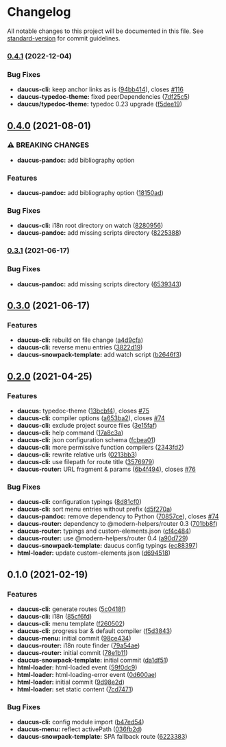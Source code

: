 # Changelog

All notable changes to this project will be documented in this file. See [standard-version](https://github.com/conventional-changelog/standard-version) for commit guidelines.

### [0.4.1](https://github.com/fullwebdev/fullwebdev/compare/daucus@v0.4.0...daucus@v0.4.1) (2022-12-04)

### Bug Fixes

- **daucus-cli:** keep anchor links as is ([94bb414](https://github.com/fullwebdev/fullwebdev/commit/94bb414e21e07044ea0087b91df0cf91a7ab391d)), closes [#116](https://github.com/fullwebdev/fullwebdev/issues/116)
- **daucus-typedoc-theme:** fixed peerDependencies ([7df25c5](https://github.com/fullwebdev/fullwebdev/commit/7df25c537f0e526394e733112ac58de31ab9cfbe))
- **daucus/typedoc-theme:** typedoc 0.23 upgrade ([f5dee19](https://github.com/fullwebdev/fullwebdev/commit/f5dee1930f33893b0140b89ce88383084d3a8fa1))

## [0.4.0](https://github.com/fullwebdev/fullwebdev/compare/daucus@v0.3.0...daucus@v0.4.0) (2021-08-01)

### ⚠ BREAKING CHANGES

- **daucus-pandoc:** add bibliography option

### Features

- **daucus-pandoc:** add bibliography option ([18150ad](https://github.com/fullwebdev/fullwebdev/commit/18150add221afc514cae8adb06a14cb601c5e7ed))

### Bug Fixes

- **daucus-cli:** i18n root directory on watch ([8280956](https://github.com/fullwebdev/fullwebdev/commit/82809565ec8bffb042a02bcb06f223529f265726))
- **daucus-pandoc:** add missing scripts directory ([8225388](https://github.com/fullwebdev/fullwebdev/commit/822538843c3d68001cd3336fd093ec831922cf13))

### [0.3.1](https://github.com/fullwebdev/fullwebdev/compare/daucus@v0.3.0...daucus-cli@v0.3.1) (2021-06-17)

### Bug Fixes

- **daucus-pandoc:** add missing scripts directory ([6539343](https://github.com/fullwebdev/fullwebdev/commit/65393431d74193f4b13335765cfda2f753aaa8e8))

## [0.3.0](https://github.com/fullwebdev/fullwebdev/compare/daucus@v0.2.0...daucus@v0.3.0) (2021-06-17)

### Features

- **daucus-cli:** rebuild on file change ([a4d9cfa](https://github.com/fullwebdev/fullwebdev/commit/a4d9cfafa5cbfa13d25eb6fcaeae9f3e7b19a689))
- **daucus-cli:** reverse menu entries ([3822d19](https://github.com/fullwebdev/fullwebdev/commit/3822d19501538e1dc4b4420102e4e37795084f33))
- **daucus-snowpack-template:** add watch script ([b2646f3](https://github.com/fullwebdev/fullwebdev/commit/b2646f343cf491b3357f246d2f84a8be51bf3652))

## [0.2.0](https://github.com/fullwebdev/fullwebdev/compare/daucus@v0.1.0...daucus@v0.2.0) (2021-04-25)

### Features

- **daucus:** typedoc-theme ([13bcbf4](https://github.com/fullwebdev/fullwebdev/commit/13bcbf48eca20c79e8dd8bbae782589dc0c0f2c8)), closes [#75](https://github.com/fullwebdev/fullwebdev/issues/75)
- **daucus-cli:** compiler options ([a653ba2](https://github.com/fullwebdev/fullwebdev/commit/a653ba254426a61d40c4a70ac77a778e9c965d00)), closes [#74](https://github.com/fullwebdev/fullwebdev/issues/74)
- **daucus-cli:** exclude project source files ([3e15faf](https://github.com/fullwebdev/fullwebdev/commit/3e15fafad9af74f2163b421d61d0040a62495a0b))
- **daucus-cli:** help command ([17a8c3a](https://github.com/fullwebdev/fullwebdev/commit/17a8c3a00c3c7c36b316199bd7f680e0ecc67568))
- **daucus-cli:** json configuration schema ([fcbea01](https://github.com/fullwebdev/fullwebdev/commit/fcbea019108c23a80f4eb03c4fa87e2b19690f60))
- **daucus-cli:** more permissive function compilers ([2343fd2](https://github.com/fullwebdev/fullwebdev/commit/2343fd23ee32ab90e0574f0d5117892353faf1fb))
- **daucus-cli:** rewrite relative urls ([0213bb3](https://github.com/fullwebdev/fullwebdev/commit/0213bb329301e85c228fa2309ecd6aff616c95d7))
- **daucus-cli:** use filepath for route title ([3576979](https://github.com/fullwebdev/fullwebdev/commit/35769795e983ac47ce3e439d49ac29c9cb41a368))
- **daucus-router:** URL fragment & params ([6b4f494](https://github.com/fullwebdev/fullwebdev/commit/6b4f4948471c0ddeaadea471c3f84291a4aaedd5)), closes [#76](https://github.com/fullwebdev/fullwebdev/issues/76)

### Bug Fixes

- **daucus-cli:** configuration typings ([8d81cf0](https://github.com/fullwebdev/fullwebdev/commit/8d81cf0fb6cf4b008d0c4e8057055708cd97dcf2))
- **daucus-cli:** sort menu entries without prefix ([d5f270a](https://github.com/fullwebdev/fullwebdev/commit/d5f270ad557af15f758277b3e610e1c673d657a9))
- **daucus-pandoc:** remove dependency to Python ([70857ce](https://github.com/fullwebdev/fullwebdev/commit/70857ce9e52dfbfdc69b56ed9272602a558e9fd2)), closes [#74](https://github.com/fullwebdev/fullwebdev/issues/74)
- **daucus-router:** dependency to @modern-helpers/router 0.3 ([701bb8f](https://github.com/fullwebdev/fullwebdev/commit/701bb8fd2ae37f2d8538e1d50d33d094a8fa9d4e))
- **daucus-router:** typings and custom-elements.json ([cf4c484](https://github.com/fullwebdev/fullwebdev/commit/cf4c4840951743be3273ededc3ff471260065430))
- **daucus-router:** use @modern-helpers/router 0.4 ([a90d729](https://github.com/fullwebdev/fullwebdev/commit/a90d72962dcb510e1b9bce5ddf93c2224837c8c5))
- **daucus-snowpack-template:** daucus config typings ([ec88397](https://github.com/fullwebdev/fullwebdev/commit/ec88397d5c4501ebda1c61d17c9426c5c4137422))
- **html-loader:** update custom-elements.json ([d694518](https://github.com/fullwebdev/fullwebdev/commit/d694518cb91e7933798ae3a68837514505cb0834))

## 0.1.0 (2021-02-19)

### Features

- **daucus-cli:** generate routes ([5c0418f](https://github.com/fullwebdev/fullwebdev/commit/5c0418fde22baa057e41f47f3bac6368d51178e7))
- **daucus-cli:** i18n ([85cf6fd](https://github.com/fullwebdev/fullwebdev/commit/85cf6fd8f34d958eeb0545a8b424c3497202725f))
- **daucus-cli:** menu template ([f260502](https://github.com/fullwebdev/fullwebdev/commit/f26050270457f7b7847823cdcc08e21c95c8955f))
- **daucus-cli:** progress bar & default compiler ([f5d3843](https://github.com/fullwebdev/fullwebdev/commit/f5d3843ccf78809f0de581b54941f26b39ae16e0))
- **daucus-menu:** initial commit ([98ce434](https://github.com/fullwebdev/fullwebdev/commit/98ce4341f923e77462b6d044d65413d72d32f87c))
- **daucus-router:** i18n route finder ([79a54ae](https://github.com/fullwebdev/fullwebdev/commit/79a54aebd0064300bc9f6b41d590103f91fe9317))
- **daucus-router:** initial commit ([78e1b11](https://github.com/fullwebdev/fullwebdev/commit/78e1b115e3291bbed3ae68ae2665891a54321f5b))
- **daucus-snowpack-template:** initial commit ([da1df51](https://github.com/fullwebdev/fullwebdev/commit/da1df517d21f1e81f420bb91ba014aa1c7c67657))
- **html-loader:** html-loaded event ([59f0dc9](https://github.com/fullwebdev/fullwebdev/commit/59f0dc9ebbea6f90106b9458efab2ff11f403424))
- **html-loader:** html-loading-error event ([0d600ae](https://github.com/fullwebdev/fullwebdev/commit/0d600ae1e98a0b5c303e1e3360bd9d5a75af1846))
- **html-loader:** initial commit ([9d98e2d](https://github.com/fullwebdev/fullwebdev/commit/9d98e2d981c0d0ed22b42875aafaa01ed4add8ba))
- **html-loader:** set static content ([7cd7471](https://github.com/fullwebdev/fullwebdev/commit/7cd7471b48a6021897d5970a7dc752f223fa2c5b))

### Bug Fixes

- **daucus-cli:** config module import ([b47ed54](https://github.com/fullwebdev/fullwebdev/commit/b47ed540c91d683a8b2ebcca0604f36f026f53c8))
- **daucus-menu:** reflect activePath ([036fb2d](https://github.com/fullwebdev/fullwebdev/commit/036fb2de2125934c7ee7dd020da20e145aab5c2b))
- **daucus-snowpack-template:** SPA fallback route ([6223383](https://github.com/fullwebdev/fullwebdev/commit/6223383b40b13505137cc8d47fae08e40634509d))

